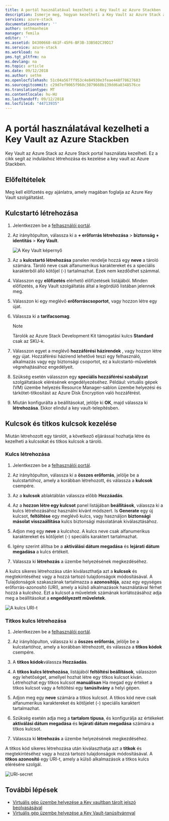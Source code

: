 ```yaml
---
title: A portál használatával kezelheti a Key Vault az Azure Stackben |} A Microsoft Docs
description: Ismerje meg, hogyan kezelheti a Key Vault az Azure Stack a portál használatával
services: azure-stack
documentationcenter: ''
author: sethmanheim
manager: femila
editor: ''
ms.assetid: D4300668-461F-45F6-BF3B-33B502C39D17
ms.service: azure-stack
ms.workload: na
pms.tgt_pltfrm: na
ms.devlang: na
ms.topic: article
ms.date: 09/12/2018
ms.author: sethm
ms.openlocfilehash: 51c04a567ff953c4e84930e3feae448f78627683
ms.sourcegitcommit: c29d7ef9065f960c3079660b139dd6a8348576ce
ms.translationtype: MT
ms.contentlocale: hu-HU
ms.lasthandoff: 09/12/2018
ms.locfileid: "44713935"
---
```

# <a name="manage-key-vault-in-azure-stack-by-using-the-portal"></a>A portál használatával kezelheti a Key Vault az Azure Stackben

Key Vault az Azure Stack az Azure Stack portal használata kezelheti. Ez a cikk segít az induláshoz létrehozása és kezelése a key vault az Azure Stackben.

## <a name="prerequisites"></a>Előfeltételek

Meg kell előfizetés egy ajánlatra, amely magában foglalja az Azure Key Vault szolgáltatást.

## <a name="create-a-key-vault"></a>Kulcstartó létrehozása

1. Jelentkezzen be a [felhasználói portál](https://portal.local.azurestack.external).

2. Az irányítópulton, válassza ki a **+ erőforrás létrehozása** > **biztonság + identitás** > **Key Vault**.

    ![A Key Vault képernyő](media/azure-stack-kv-manage-portal/image1.png)

3. Az a **kulcstartó létrehozása** panelen rendelje hozzá egy **neve** a tároló számára. Tároló neve csak alfanumerikus karaktereket és a speciális karakterből álló kötőjel (-) tartalmazhat. Ezek nem kezdődhet számmal.

4. Válasszon egy **előfizetés** elérhető előfizetések listájából. Minden előfizetés, a Key Vault szolgáltatás által a legördülő listában jelennek meg.

5. Válasszon ki egy meglévő **erőforráscsoportot**, vagy hozzon létre egy újat.

6. Válassza ki a **tarifacsomag**.
    >[!NOTE]
    > Tárolók az Azure Stack Development Kit támogatási kulcs **Standard** csak az SKU-k.

7. Válasszon egyet a meglévő **hozzáférési házirendek** , vagy hozzon létre egy újat. Hozzáférési házirend lehetővé teszi egy felhasználó, alkalmazás vagy egy biztonsági csoportot, ez a kulcstartó-műveletek végrehajtásához engedélyeit.

8. Szükség esetén válasszon egy **speciális hozzáférési szabályzat** szolgáltatások elérésének engedélyezéséhez. Például: virtuális gépek (VM) üzembe helyezés Resource Manager-sablon üzembe helyezési és tárkötet-titkosítást az Azure Disk Encryption való hozzáférést.

9. Miután konfigurálta a beállításokat, jelölje ki **OK**, majd válassza ki **létrehozása**. Ekkor elindul a key vault-telepítésben.

## <a name="manage-keys-and-secrets"></a>Kulcsok és titkos kulcsok kezelése

Miután létrehozott egy tárolót, a következő eljárással hozhatja létre és kezelheti a kulcsokat és titkos kulcsok a tároló.

### <a name="create-a-key"></a>Kulcs létrehozása

1. Jelentkezzen be a [felhasználói portál](https://portal.local.azurestack.external).

2. Az irányítópulton, válassza ki a **összes erőforrás**, jelölje be a kulcstartóhoz, amely a korábban létrehozott, és válassza a **kulcsok** csempére.

3. Az a **kulcsok** ablaktáblán válassza előbb **Hozzáadás**.

4. Az a **hozzon létre egy kulcsot** panel listájában **beállítások**, válassza ki a kulcs létrehozásához használni kívánt módszert. Is **Generate** egy új kulcsot, **feltöltése** egy meglévő kulcs, vagy használjon **biztonsági másolat visszaállítása** kulcs biztonsági másolatának kiválasztásához.

5. Adjon meg egy **neve** a kulcshoz. A kulcs neve csak alfanumerikus karaktereket és kötőjelet (-) speciális karaktert tartalmazhat.

6. Igény szerint állítsa be a **aktiválási dátum megadása** és **lejárati dátum megadása** a kulcs értékeit.

7. Válassza ki **létrehozás** a üzembe helyezésének megkezdéséhez.

A kulcs sikeres létrehozása után kiválaszthatja azt a **kulcsok** és megtekintéséhez vagy a hozzá tartozó tulajdonságok módosításával. A Tulajdonságok szakaszának tartalmazza a **azonosítója**, azaz egy egységes erőforrás-azonosító (URI), amely a külső alkalmazások használatával férhet hozzá a kulcshoz. Ezt a kulcsot a műveletek számának korlátozásához adja meg a beállításokat a **engedélyezett műveletek**.

![A kulcs URI-t](media/azure-stack-kv-manage-portal/image4.png)

### <a name="create-a-secret"></a>Titkos kulcs létrehozása

1. Jelentkezzen be a [felhasználói portál](https://portal.local.azurestack.external).
2. Az irányítópulton, válassza ki a **összes erőforrás**, jelölje be a kulcstartóhoz, amely a korábban létrehozott, és válassza a **titkos kódok** csempére.

3. A **titkos kódok**válassza **Hozzáadás**.

4. A **titkos kulcs létrehozása**, listájából **feltöltési beállítások**, válasszon egy lehetőséget, amellyel hozhat létre egy titkos kulcsot kíván. Létrehozhat egy titkos kulcsot **manuálisan** Ha megad egy értéket a titkos kulcsot vagy a feltöltési egy **tanúsítvány** a helyi gépen.

5. Adjon meg egy **neve** számára a titkos kulcsot. A titkos kód neve csak alfanumerikus karaktereket és kötőjelet (-) speciális karaktert tartalmazhat.

6. Szükség esetén adja meg a **tartalom típusa**, és konfigurálja az értékeket **aktiválási dátum megadása** és **lejárati dátum megadása** számára a titkos kulcsot.

7. Válassza ki **létrehozás** a üzembe helyezésének megkezdéséhez.

A titkos kód sikeres létrehozása után kiválaszthatja azt a **titkok** és megtekintéséhez vagy a hozzá tartozó tulajdonságok módosításával. A **titkos azonosító** egy URI-t, amely a külső alkalmazások a titkos kulcs elérésére szolgál.

![URI-secret](media/azure-stack-kv-manage-portal/image5.png)

## <a name="next-steps"></a>További lépések

* [Virtuális gép üzembe helyezése a Key vaultban tárolt jelszó beolvasásával](azure-stack-kv-deploy-vm-with-secret.md)
* [Virtuális gép üzembe helyezése a Key Vault-tanúsítvánnyal](azure-stack-kv-push-secret-into-vm.md)
